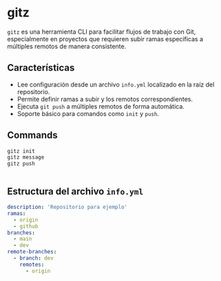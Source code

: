 # gitz

`gitz` es una herramienta CLI para facilitar flujos de trabajo con Git,
especialmente en proyectos que requieren subir ramas específicas a múltiples
remotos de manera consistente.

## Características

- Lee configuración desde un archivo `info.yml` localizado en la raíz del repositorio.
- Permite definir ramas a subir y los remotos correspondientes.
- Ejecuta `git push` a múltiples remotos de forma automática.
- Soporte básico para comandos como `init` y `push`.

## Commands

```bash
gitz init
gitz message
gitz push
```

```
```
## Estructura del archivo `info.yml`

```yaml
description: 'Repositorio para ejemplo'
ramas:
  - origin
  - github
branches:
  - main
  - dev
remote-branches:
  - branch: dev
    remotes:
      - origin
